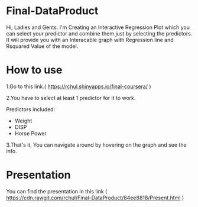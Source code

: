 # Final-DataProduct
Hi, Ladies and Gents.
I'm Creating an Interactive Regression Plot which you can select your predictor and combine them just by selecting the predictors.
It will provide you with an Interacable graph with Regression line and Rsquared Value of the model. 

# How to use
1.Go to this link.( https://rchul.shinyapps.io/final-coursera/ )

2.You have to select at least 1 predictor for it to work.

Predictors included:

- Weight
- DISP
- Horse Power

3.That's it, You can navigate around by hovering on the graph and see the info.

# Presentation
You can find the presentation in this link ( https://cdn.rawgit.com/rchul/Final-DataProduct/84ee8818/Present.html )
